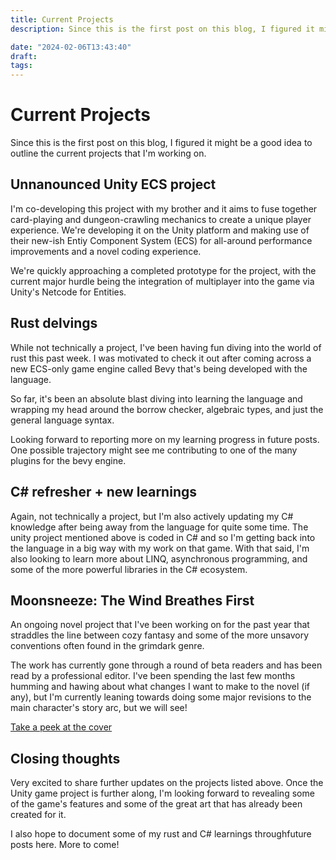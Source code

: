 ```yaml
---
title: Current Projects 
description: Since this is the first post on this blog, I figured it might be a good idea to outline the current projects that I'm working on.

date: "2024-02-06T13:43:40"
draft: 
tags: 
---
```

# Current Projects

Since this is the first post on this blog, I figured it might be a good idea to outline the current projects that I'm working on.

## Unnanounced Unity ECS project

I'm co-developing this project with my brother and it aims to fuse together card-playing and dungeon-crawling mechanics to create a unique player experience. We're developing it on the Unity platform and making use of their new-ish Entiy Component System (ECS) for all-around performance improvements and a novel coding experience.

We're quickly approaching a completed prototype for the project, with the current major hurdle being the integration of multiplayer into the game via Unity's Netcode for Entities.

## Rust delvings

While not technically a project, I've been having fun diving into the world of rust this past week. I was motivated to check it out after coming across a new ECS-only game engine called Bevy  that's being developed with the language.

So far, it's been an absolute blast diving into learning the language and wrapping my head around the borrow checker, algebraic types, and just the general language syntax.

Looking forward to reporting more on my learning progress in future posts. One possible trajectory might see me contributing to one of the many plugins for the bevy engine.

## C# refresher + new learnings

Again, not technically a project, but I'm also actively updating my C# knowledge after being away from the language for quite some time. The unity project mentioned above is coded in C# and so I'm getting back into the language in a big way with my work on that game. With that said, I'm also looking to learn more about LINQ, asynchronous programming, and some of the more powerful libraries in the C# ecosystem.

## Moonsneeze: The Wind Breathes First

An ongoing novel project that I've been working on for the past year that straddles the line between cozy fantasy and some of the more unsavory conventions often found in the grimdark genre. 

The work has currently gone through a round of beta readers and has been read by a professional editor. I've been spending the last few months humming and hawing about what changes I want to make to the novel (if any), but I'm currently leaning towards doing some major revisions to the main character's story arc, but we will see!

[Take a peek at the cover](https://moonsneeze.com/wp-content/uploads/2023/04/Cover_sample.jpg)

## Closing thoughts

Very excited to share further updates on the projects listed above. Once the Unity game project is further along, I'm looking forward to revealing some of the game's features and some of the great art that has already been created for it.

I also hope to document some of my rust and C# learnings throughfuture posts here. More to come!

